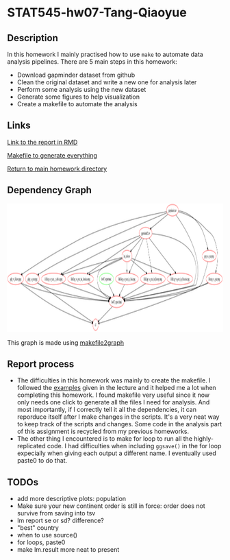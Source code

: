 # STAT545-hw07-Tang-Qiaoyue

## Description
In this homework I mainly practised how to use `make` to automate data analysis pipelines. There are 5 main steps in this homework:

- Download gapminder dataset from github
- Clean the original dataset and write a new one for analysis later
- Perform some analysis using the new dataset
- Generate some figures to help visualization
- Create a makefile to automate the analysis

## Links

[Link to the report in RMD](https://github.com/qiaoyuet/STAT545-hw07-Tang-Qiaoyue/blob/master/hw07_report.Rmd)

[Makefile to generate everything](https://github.com/qiaoyuet/STAT545-hw07-Tang-Qiaoyue/blob/master/Makefile)

[Return to main homework directory](https://github.com/qiaoyuet/STAT545-hw-Tang-Qiaoyue)

## Dependency Graph

<img src="out.png" width="1000" height="300">

This graph is made using [makefile2graph](https://github.com/lindenb/makefile2graph)

## Report process
- The difficulties in this homework was mainly to create the makefile. I followed the [examples](http://stat545.com/automation04_make-activity.html) given in the lecture and it helped me a lot when completing this homework. I found makefile very useful since it now only needs one click to generate all the files I need for analysis. And most importantly, if I correctly tell it all the dependencies, it can reporduce itself after I make changes in the scripts. It's a very neat way to keep track of the scripts and changes. Some code in the analysis part of this assignment is recycled from my previous homeworks. 
- The other thing I encountered is to make for loop to run all the highly-replicated code. I had difficulties when including `ggsave()` in the for loop expecially when giving each output a different name. I eventually used paste0 to do that.

## TODOs
- add more descriptive plots: population
- Make sure your new continent order is still in force: order does not survive from saving into tsv
- lm report se or sd? difference?
- "best" country
- when to use source()
- for loops, paste0
- make lm.result more neat to present